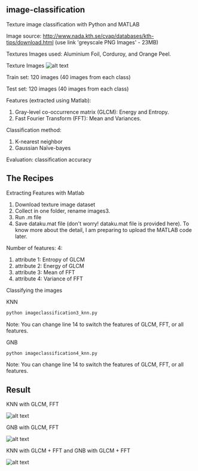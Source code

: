 ## image-classification
Texture image classification with Python and MATLAB 

Image source: http://www.nada.kth.se/cvap/databases/kth-tips/download.html (use link 'greyscale PNG Images' - 23MB)

Textures Images used: Aluminium Foil, Corduroy, and Orange Peel. 

Texture Images 
![alt text](https://raw.githubusercontent.com/arikunco/image-classification/master/texture.jpg "Test Smartphone 1")


Train set: 120 images (40 images from each class)

Test set: 120 images (40 images from each class)

Features (extracted using Matlab):

1. Gray-level co-occurrence matrix (GLCM): Energy and Entropy.
2. Fast Fourier Transform (FFT): Mean and Variances. 

Classification method: 

1. K-nearest neighbor
2. Gaussian Naïve-bayes

Evaluation: classification accuracy

## The Recipes

Extracting Features with Matlab

1. Download texture image dataset 
2. Collect in one folder, rename images3.
3. Run .m file 
4. Save dataku.mat file (don't worry! dataku.mat file is provided here). To know more about the detail, I am preparing to upload the MATLAB code later. 

Number of features: 4: 

1. attribute 1: Entropy of GLCM 
2. attribute 2: Energy of GLCM
3. attribute 3: Mean of FFT
4. attribute 4: Variance of FFT 

Classifying the images 

KNN

```python
python imageclassification3_knn.py 
```
Note: You can change line 14 to switch the features of GLCM, FFT, or all features.

GNB

```python
python imageclassification4_knn.py 
```
Note: You can change line 14 to switch the features of GLCM, FFT, or all features.  


## Result

KNN with GLCM, FFT

![alt text](https://raw.githubusercontent.com/arikunco/image-classification/master/result1.jpg "Test Smartphone 1")

GNB with GLCM, FFT

![alt text](https://raw.githubusercontent.com/arikunco/image-classification/master/result2.jpg "Test Smartphone 1")

KNN with GLCM + FFT and GNB with GLCM + FFT

![alt text](https://raw.githubusercontent.com/arikunco/image-classification/master/result3.jpg "Test Trinity Book")

